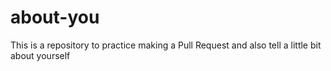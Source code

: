 # about-you
This is a repository to practice making a Pull Request and also tell a little bit about yourself
